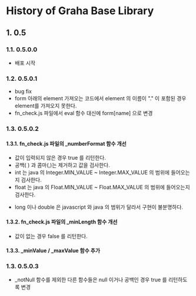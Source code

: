 # History of Graha Base Library

## 1. 0.5

### 1.1. 0.5.0.0

- 배포 시작

### 1.2. 0.5.0.1

- bug fix
- form 아래의 element 가져오는 코드에서 element 의 이름이 "." 이 포함된 경우 element를 가져오지 못한다.
- fn_check.js 파일에서 eval 함수 대신에 form[name] 으로 변경

### 1.3. 0.5.0.2

#### 1.3.1. fn_check.js 파일의 _numberFormat 함수 개선

- 값이 입력되지 않은 경우 true 를 리턴한다.
- 공백( ) 과 콤마(,)는 제거하고 값을 검사한다.
- int 는 java 의 Integer.MIN_VALUE ~ Integer.MAX_VALUE 의 범위에 들어오는지 검사한다.
- float 는 java 의 Float.MIN_VALUE ~ Float.MAX_VALUE 의 범위에 들어오는지 검사한다.
* long 이나 double 은 javascript 와 java 의 범위가 달라서 구현이 불분명하다.

#### 1.3.2. fn_check.js 파일의 _minLength 함수 개선

- 값이 없는 경우 false 를 리턴한다.

#### 1.3.3. _minValue / _maxValue 함수 추가

### 1.3. 0.5.0.3

- _notNull 함수를 제외한 다른 함수들은 null 이거나 공백인 경우 true 를 리턴하도록 변경
